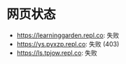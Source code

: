 # 网页状态
- https://learninggarden.repl.co: 失败
- https://ys.pyxzp.repl.co: 失败 (403)
- https://ls.tpjow.repl.co: 失败
